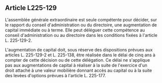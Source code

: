 Article L225-129
----
L'assemblée générale extraordinaire est seule compétente pour décider, sur le
rapport du conseil d'administration ou du directoire, une augmentation de
capital immédiate ou à terme. Elle peut déléguer cette compétence au conseil
d'administration ou au directoire dans les conditions fixées à l'article L.
225-129-2.

L'augmentation de capital doit, sous réserve des dispositions prévues aux
articles L. 225-129-2 et L. 225-138, être réalisée dans le délai de cinq ans à
compter de cette décision ou de cette délégation. Ce délai ne s'applique pas aux
augmentations de capital à réaliser à la suite de l'exercice d'un droit attaché
à une valeur mobilière donnant accès au capital ou à la suite des levées
d'options prévues à l'article L. 225-177.
